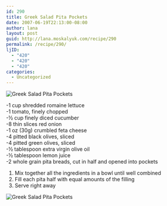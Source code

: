 ```yaml
---
id: 290
title: Greek Salad Pita Pockets
date: 2007-06-19T22:13:00-08:00
author: lana
layout: post
guid: http://lana.moskalyuk.com/recipe/290
permalink: /recipe/290/
ljID:
  - "420"
  - "420"
  - "420"
categories:
  - Uncategorized
---
```

![Greek Salad Pita Pockets](http://farm1.static.flickr.com/232/471898436_6edb4f303c.jpg?v=0)

-1 cup shredded romaine lettuce  
-1 tomato, finely chopped  
-½ cup finely diced cucumber  
-8 thin slices red onion  
-1 oz (30g) crumbled feta cheese  
-4 pitted black olives, sliced  
-4 pitted green olives, sliced  
-½ tablespoon extra virgin olive oil  
-½ tablespoon lemon juice  
-2 whole grain pita breads, cut in half and opened into pockets

1. Mix together all the ingredients in a bowl until well combined  
2. Fill each pita half with equal amounts of the filling  
3. Serve right away

![Greek Salad Pita Pockets](http://farm1.static.flickr.com/229/471898402_f60f4c57bc.jpg?v=0)